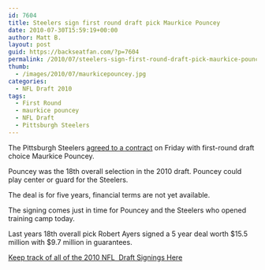 ```yaml
---
id: 7604
title: Steelers sign first round draft pick Maurkice Pouncey
date: 2010-07-30T15:59:19+00:00
author: Matt B.
layout: post
guid: https://backseatfan.com/?p=7604
permalink: /2010/07/steelers-sign-first-round-draft-pick-maurkice-pouncey/
thumb:
  - /images/2010/07/maurkicepouncey.jpg
categories:
  - NFL Draft 2010
tags:
  - First Round
  - maurkice pouncey
  - NFL Draft
  - Pittsburgh Steelers
---
```


<div class="entry">
  <p>
    The Pittsburgh Steelers <a href="http://www.post-gazette.com/pg/10211/1076480-66.stm?cmpid=steelers.xml" target="_blank">agreed to a contract</a> on Friday with first-round draft choice Maurkice Pouncey.
  </p>

  <p>
    Pouncey was the 18th overall selection in the 2010 draft. Pouncey could play center or guard for the Steelers.
  </p>

  <p>
    The deal is for five years, financial terms are not yet available.
  </p>

  <p>
    The signing comes just in time for Pouncey and the Steelers who opened training camp today.
  </p>

  <p>
    Last years 18th overall pick Robert Ayers signed a 5 year deal worth $15.5 million with $9.7 million in guarantees.
  </p>

  <p>
    <a href="https://backseatfan.com/index.php/2010/04/2010-nfl-draft-rookie-signing-status/">Keep track of all of the 2010 NFL  Draft Signings Here</a>
  </p>
</div>
